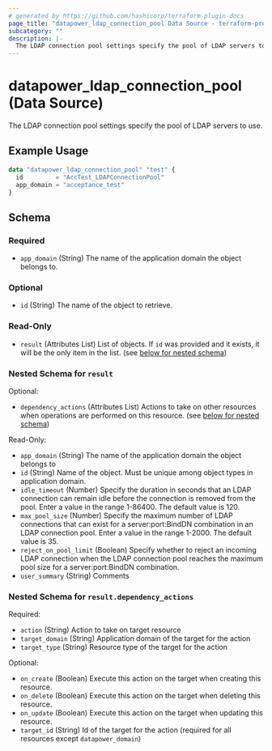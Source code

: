 ```yaml
---
# generated by https://github.com/hashicorp/terraform-plugin-docs
page_title: "datapower_ldap_connection_pool Data Source - terraform-provider-datapower"
subcategory: ""
description: |-
  The LDAP connection pool settings specify the pool of LDAP servers to use.
---
```


# datapower_ldap_connection_pool (Data Source)

The LDAP connection pool settings specify the pool of LDAP servers to use.

## Example Usage

```terraform
data "datapower_ldap_connection_pool" "test" {
  id         = "AccTest_LDAPConnectionPool"
  app_domain = "acceptance_test"
}
```

<!-- schema generated by tfplugindocs -->
## Schema

### Required

- `app_domain` (String) The name of the application domain the object belongs to.

### Optional

- `id` (String) The name of the object to retrieve.

### Read-Only

- `result` (Attributes List) List of objects. If `id` was provided and it exists, it will be the only item in the list. (see [below for nested schema](#nestedatt--result))

<a id="nestedatt--result"></a>
### Nested Schema for `result`

Optional:

- `dependency_actions` (Attributes List) Actions to take on other resources when operations are performed on this resource. (see [below for nested schema](#nestedatt--result--dependency_actions))

Read-Only:

- `app_domain` (String) The name of the application domain the object belongs to
- `id` (String) Name of the object. Must be unique among object types in application domain.
- `idle_timeout` (Number) Specify the duration in seconds that an LDAP connection can remain idle before the connection is removed from the pool. Enter a value in the range 1-86400. The default value is 120.
- `max_pool_size` (Number) Specify the maximum number of LDAP connections that can exist for a server:port:BindDN combination in an LDAP connection pool. Enter a value in the range 1-2000. The default value is 35.
- `reject_on_pool_limit` (Boolean) Specify whether to reject an incoming LDAP connection when the LDAP connection pool reaches the maximum pool size for a server:port:BindDN combination.
- `user_summary` (String) Comments

<a id="nestedatt--result--dependency_actions"></a>
### Nested Schema for `result.dependency_actions`

Required:

- `action` (String) Action to take on target resource
- `target_domain` (String) Application domain of the target for the action
- `target_type` (String) Resource type of the target for the action

Optional:

- `on_create` (Boolean) Execute this action on the target when creating this resource.
- `on_delete` (Boolean) Execute this action on the target when deleting this resource.
- `on_update` (Boolean) Execute this action on the target when updating this resource.
- `target_id` (String) Id of the target for the action (required for all resources except `datapower_domain`)
